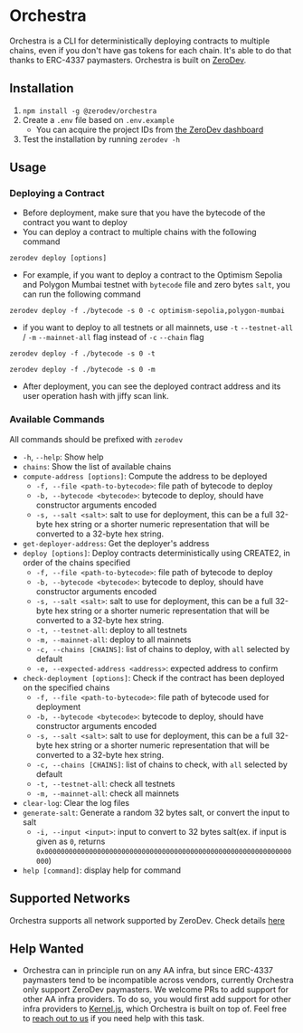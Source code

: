 # Orchestra

Orchestra is a CLI for deterministically deploying contracts to multiple chains, even if you don't have gas tokens for each chain. It's able to do that thanks to ERC-4337 paymasters. Orchestra is built on [ZeroDev](https://docs.zerodev.app/).

## Installation

1. `npm install -g @zerodev/orchestra`
2. Create a `.env` file based on `.env.example`
   - You can acquire the project IDs from [the ZeroDev dashboard](https://dashboard.zerodev.app/)
3. Test the installation by running `zerodev -h`
 
## Usage

### Deploying a Contract

- Before deployment, make sure that you have the bytecode of the contract you want to deploy
- You can deploy a contract to multiple chains with the following command

```
zerodev deploy [options]
```

- For example, if you want to deploy a contract to the Optimism Sepolia and Polygon Mumbai testnet with `bytecode` file and zero bytes `salt`, you can run the following command

```
zerodev deploy -f ./bytecode -s 0 -c optimism-sepolia,polygon-mumbai
```

- if you want to deploy to all testnets or all mainnets, use `-t` `--testnet-all` / `-m` `--mainnet-all` flag instead of `-c` `--chain` flag

```
zerodev deploy -f ./bytecode -s 0 -t
```

```
zerodev deploy -f ./bytecode -s 0 -m
```

- After deployment, you can see the deployed contract address and its user operation hash with jiffy scan link.

### Available Commands

All commands should be prefixed with `zerodev`

- `-h`, `--help`: Show help
- `chains`: Show the list of available chains
- `compute-address [options]`: Compute the address to be deployed
  - `-f, --file <path-to-bytecode>`: file path of bytecode to deploy
  - `-b, --bytecode <bytecode>`: bytecode to deploy, should have constructor arguments encoded
  - `-s, --salt <salt>`: salt to use for deployment, this can be a full 32-byte hex string or a shorter numeric representation that will be converted to a 32-byte hex string.
- `get-deployer-address`: Get the deployer's address
- `deploy [options]`: Deploy contracts deterministically using CREATE2, in order of the chains specified
  - `-f, --file <path-to-bytecode>`: file path of bytecode to deploy
  - `-b, --bytecode <bytecode>`: bytecode to deploy, should have constructor arguments encoded
  - `-s, --salt <salt>`: salt to use for deployment, this can be a full 32-byte hex string or a shorter numeric representation that will be converted to a 32-byte hex string.
  - `-t, --testnet-all`: deploy to all testnets
  - `-m, --mainnet-all`: deploy to all mainnets
  - `-c, --chains [CHAINS]`: list of chains to deploy, with `all` selected by default
  - `-e, --expected-address <address>`: expected address to confirm
- `check-deployment [options]`: Check if the contract has been deployed on the specified chains
  - `-f, --file <path-to-bytecode>`: file path of bytecode used for deployment
  - `-b, --bytecode <bytecode>`: bytecode to deploy, should have constructor arguments encoded
  - `-s, --salt <salt>`: salt to use for deployment, this can be a full 32-byte hex string or a shorter numeric representation that will be converted to a 32-byte hex string.
  - `-c, --chains [CHAINS]`: list of chains to check, with `all` selected by default
  - `-t, --testnet-all`: check all testnets
  - `-m, --mainnet-all`: check all mainnets
- `clear-log`: Clear the log files
- `generate-salt`: Generate a random 32 bytes salt, or convert the input to salt
  - `-i, --input <input>`: input to convert to 32 bytes salt(ex. if input is given as `0`, returns `0x0000000000000000000000000000000000000000000000000000000000000000`)
- `help [command]`: display help for command

## Supported Networks

Orchestra supports all network supported by ZeroDev. Check details [here](https://docs.zerodev.app/supported-networks)

## Help Wanted

- Orchestra can in principle run on any AA infra, but since ERC-4337 paymasters tend to be incompatible across vendors, currently Orchestra only support ZeroDev paymasters.  We welcome PRs to add support for other AA infra providers.  To do so, you would first add support for other infra providers to [Kernel.js](https://github.com/zerodevapp/kernel.js), which Orchestra is built on top of.  Feel free to [reach out to us](https://discord.gg/KS9MRaTSjx) if you need help with this task.
